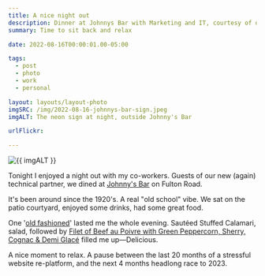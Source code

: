 ```yaml
---
title: A nice night out
description: Dinner at Johnnys Bar with Marketing and IT, courtesy of our technical partner
summary: Time to sit back and relax

date: 2022-08-16T00:00:01.00-05:00

tags:
  - post
  - photo
  - work
  - personal

layout: layouts/layout-photo
imgSRC: /img/2022-08-16-johnnys-bar-sign.jpeg
imgALT: The neon sign at night, outside Johnny's Bar

urlFlickr:

---
```

<p><img class="u-photo img-polaroid" src="{{ imgSRC }}" alt="{{ imgALT }}"></p>

Tonight I enjoyed a night out with my co-workers. Guests of our new (again) technical partner, we dined at <a href="http://www.johnnysonfulton.com" title="">Johnny's Bar</a> on Fulton Road.

It's been around since the 1920's. A real "old school" vibe.  We sat on the patio courtyard, enjoyed some drinks, had some great food.

One '<a href="https://www.themanual.com/food-and-drink/how-to-make-an-old-fashioned/" title="recipe for this whiskey cocktail">old fashioned</a>' lasted me the whole evening. Sautéed Stuffed Calamari, salad, followed by <a href="/posts/2022-08-16-filet-beef-au-poivre/" title="">Filet of Beef au Poivre with Green Peppercorn, Sherry, Cognac & Demi Glacé</a> filled me up—Delicious.

A nice moment to relax. A pause between the last 20 months of a stressful website re-platform, and the next 4 months headlong race to 2023.